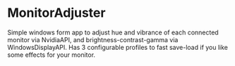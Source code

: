 # MonitorAdjuster
Simple windows form app to adjust hue and vibrance of each connected monitor via NvidiaAPI, and brightness-contrast-gamma via WindowsDisplayAPI.
Has 3 configurable profiles to fast save-load if you like some effects for your monitor.
